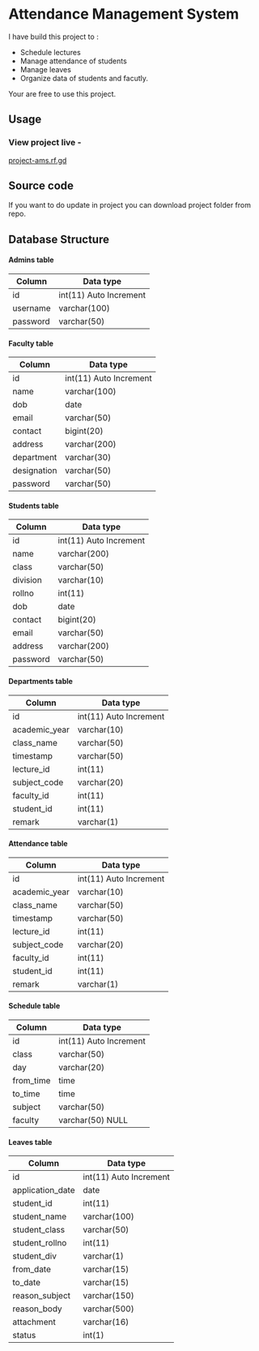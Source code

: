 
# Attendance Management System


I have build this project to :
- Schedule lectures
- Manage attendance of students
- Manage leaves
- Organize data of students and facutly.

Your are free to use this project.

## Usage

### View project live -
[project-ams.rf.gd](https://project-ams.rf.gd/)
## Source code

If you want to do update in project you can download project folder from repo.

## Database Structure

#### Admins table
|Column|Data type|
|------|--------|
|id	| int(11) Auto Increment	|
|username	| varchar(100)	|
|password	| varchar(50)|

#### Faculty table
|Column|Data type|
|------|--------|
|id	| int(11) Auto Increment	
|name	| varchar(100)	
|dob	| date	
|email	| varchar(50)	
|contact	| bigint(20)	
|address	| varchar(200)	
|department	| varchar(30)	
|designation	| varchar(50)	
|password	| varchar(50)

#### Students table
|Column|Data type|
|------|--------|
|id|	int(11) Auto Increment	|
|name	| varchar(200)	|
|class	| varchar(50)	|
|division	| varchar(10)	|
|rollno	|int(11)	|
|dob	| date	|
|contact	| bigint(20)	|
|email	| varchar(50)|	
|address	| varchar(200)|	
|password	| varchar(50)|

#### Departments table
|Column|Data type|
|------|--------|
|id	| int(11) Auto Increment	|
|academic_year	| varchar(10)	|
|class_name	| varchar(50)	|
|timestamp	| varchar(50)|
|lecture_id	| int(11)	|
|subject_code	| varchar(20)	|
|faculty_id	| int(11)	|
|student_id	| int(11)	|
|remark	| varchar(1)|

#### Attendance table
|Column|Data type|
|------|--------|
|id	| int(11) Auto Increment	|
|academic_year	| varchar(10)	|
|class_name	| varchar(50)	|
|timestamp	| varchar(50)	|
|lecture_id	| int(11)	|
|subject_code	| varchar(20)	|
|faculty_id	| int(11)	|
|student_id	| int(11)	|
|remark	| varchar(1)|

#### Schedule table
|Column|Data type|
|------|--------|
|id	| int(11) Auto Increment	|
|class	| varchar(50)	|
|day	| varchar(20)	|
|from_time	| time	|
|to_time	| time	|
|subject	| varchar(50)	|
|faculty	| varchar(50) NULL|

#### Leaves table
|Column|Data type|
|------|--------|
|id	| int(11) Auto Increment	|
|application_date	| date	|
|student_id	| int(11)	|
|student_name	| varchar(100)	|
|student_class	| varchar(50)	|
|student_rollno	| int(11)	|
|student_div	| varchar(1)	|
|from_date	| varchar(15)	|
|to_date	| varchar(15)	|
|reason_subject	| varchar(150)	|
|reason_body	| varchar(500)	|
|attachment	| varchar(16)	|
|status	| int(1)|
